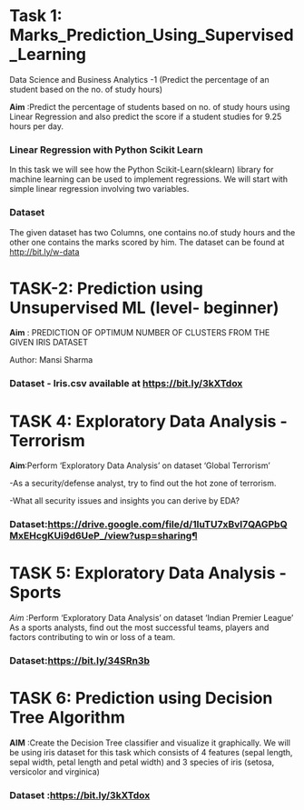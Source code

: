 # Task 1: Marks_Prediction_Using_Supervised_Learning
Data Science and Business Analytics -1 (Predict the percentage of an student based on the no. of study hours)

__Aim__ :Predict the percentage of students based on no. of study hours using Linear Regression and also predict the score if a student studies for 9.25 hours per day.

### Linear Regression with Python Scikit Learn

In this task we will see how the Python Scikit-Learn(sklearn) library for machine learning can be used to implement regressions. We will start with simple linear regression involving two variables.

### Dataset

The given dataset has two Columns, one contains no.of study hours and the other one contains the marks scored by him. The dataset can be found at http://bit.ly/w-data

# TASK-2: Prediction using Unsupervised ML (level- beginner)
__Aim__ : PREDICTION OF OPTIMUM NUMBER OF CLUSTERS FROM THE GIVEN IRIS DATASET

Author: Mansi Sharma
### Dataset - Iris.csv available at https://bit.ly/3kXTdox




# TASK 4: Exploratory Data Analysis - Terrorism
__Aim__:Perform ‘Exploratory Data Analysis’ on dataset ‘Global Terrorism’

-As a security/defense analyst, try to find out the hot zone of terrorism.

-What all security issues and insights you can derive by EDA?

### Dataset:https://drive.google.com/file/d/1luTU7xBvI7QAGPbQMxEHcgKUi9d6UeP_/view?usp=sharing¶


# TASK 5: Exploratory Data Analysis - Sports

_Aim_ :Perform ‘Exploratory Data Analysis’ on dataset ‘Indian Premier League’ As a sports analysts, find out the most successful teams, players and factors contributing to win or loss of a team.

### Dataset:https://bit.ly/34SRn3b

# TASK 6: Prediction using Decision Tree Algorithm

__AIM__ :Create the Decision Tree classifier and visualize it graphically.
We will be using iris dataset for this task which consists of 4 features (sepal length, sepal width, petal length and petal width) and 3 species of iris (setosa, versicolor and virginica)

### Dataset :https://bit.ly/3kXTdox





